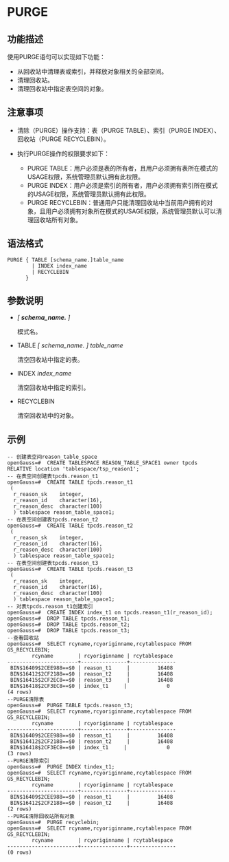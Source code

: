 # PURGE

## 功能描述<a name="section625854265112"></a>

使用PURGE语句可以实现如下功能：

-   从回收站中清理表或索引，并释放对象相关的全部空间。
-   清理回收站。
-   清理回收站中指定表空间的对象。

## 注意事项<a name="section749425816510"></a>

-   清除（PURGE）操作支持：表（PURGE  TABLE）、索引（PURGE INDEX）、回收站（PURGE RECYCLEBIN）。


-   执行PURGE操作的权限要求如下：

    -   PURGE TABLE：用户必须是表的所有者，且用户必须拥有表所在模式的USAGE权限，系统管理员默认拥有此权限。
    -   PURGE INDEX：用户必须是索引的所有者，用户必须拥有索引所在模式的USAGE权限，系统管理员默认拥有此权限。
    -   PURGE RECYCLEBIN：普通用户只能清理回收站中当前用户拥有的对象，且用户必须拥有对象所在模式的USAGE权限，系统管理员默认可以清理回收站所有对象。


## 语法格式<a name="section2067414318544"></a>

```
PURGE { TABLE [schema_name.]table_name
        | INDEX index_name
        | RECYCLEBIN
      }
```

## 参数说明<a name="section19287181805211"></a>

-   _\[  __schema\_name.__  \]_

    模式名。


-   TABLE  _\[ schema\_name. \] table\_name_

    清空回收站中指定的表。


-   INDEX  _index\_name_

    清空回收站中指定的索引。


-   RECYCLEBIN

    清空回收站中的对象。


## 示例<a name="section763816452134"></a>

```
-- 创建表空间reason_table_space
openGauss=#  CREATE TABLESPACE REASON_TABLE_SPACE1 owner tpcds RELATIVE location 'tablespace/tsp_reason1';
-- 在表空间创建表tpcds.reason_t1
openGauss=#  CREATE TABLE tpcds.reason_t1
 (
  r_reason_sk    integer,
  r_reason_id    character(16),
  r_reason_desc  character(100)
  ) tablespace reason_table_space1;
-- 在表空间创建表tpcds.reason_t2
openGauss=#  CREATE TABLE tpcds.reason_t2
 (
  r_reason_sk    integer,
  r_reason_id    character(16),
  r_reason_desc  character(100)
  ) tablespace reason_table_space1;
-- 在表空间创建表tpcds.reason_t3
openGauss=#  CREATE TABLE tpcds.reason_t3
 (
  r_reason_sk    integer,
  r_reason_id    character(16),
  r_reason_desc  character(100)
  ) tablespace reason_table_space1;
-- 对表tpcds.reason_t1创建索引
openGauss=#  CREATE INDEX index_t1 on tpcds.reason_t1(r_reason_id);
openGauss=#  DROP TABLE tpcds.reason_t1;
openGauss=#  DROP TABLE tpcds.reason_t2;
openGauss=#  DROP TABLE tpcds.reason_t3;
--查看回收站
openGauss=#  SELECT rcyname,rcyoriginname,rcytablespace FROM GS_RECYCLEBIN;
        rcyname        | rcyoriginname | rcytablespace
-----------------------+---------------+---------------
 BIN$16409$2CEE988==$0 | reason_t1     |         16408
 BIN$16412$2CF2188==$0 | reason_t2     |         16408
 BIN$16415$2CF2EC8==$0 | reason_t3     |         16408
 BIN$16418$2CF3EC8==$0 | index_t1     |             0
(4 rows)
--PURGE清除表
openGauss=#  PURGE TABLE tpcds.reason_t3;
openGauss=#  SELECT rcyname,rcyoriginname,rcytablespace FROM GS_RECYCLEBIN;
        rcyname        | rcyoriginname | rcytablespace
-----------------------+---------------+---------------
 BIN$16409$2CEE988==$0 | reason_t1     |         16408
 BIN$16412$2CF2188==$0 | reason_t2     |         16408
 BIN$16418$2CF3EC8==$0 | index_t1     |             0
(3 rows)
--PURGE清除索引
openGauss=#  PURGE INDEX tindex_t1;
openGauss=#  SELECT rcyname,rcyoriginname,rcytablespace FROM GS_RECYCLEBIN;
        rcyname        | rcyoriginname | rcytablespace
-----------------------+---------------+---------------
 BIN$16409$2CEE988==$0 | reason_t1     |         16408
 BIN$16412$2CF2188==$0 | reason_t2     |         16408
(2 rows)
--PURGE清除回收站所有对象
openGauss=#  PURGE recyclebin;
openGauss=#  SELECT rcyname,rcyoriginname,rcytablespace FROM GS_RECYCLEBIN;
        rcyname        | rcyoriginname | rcytablespace
-----------------------+---------------+---------------
(0 rows)

```
